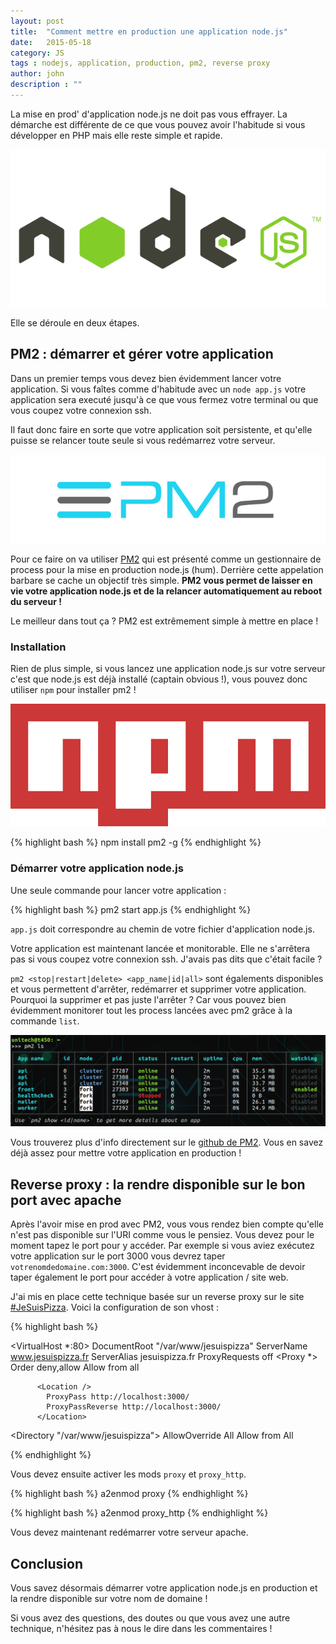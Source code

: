 ```yaml
---
layout: post
title:  "Comment mettre en production une application node.js"
date:   2015-05-18
category: JS
tags : nodejs, application, production, pm2, reverse proxy
author: john
description : ""
---
```


La mise en prod' d'application node.js ne doit pas vous effrayer. La démarche est différente de ce que vous pouvez avoir l'habitude si vous développer en PHP mais elle reste simple et rapide.

![nodejs](/src/articles/pm2/nodejs.png)

Elle se déroule en deux étapes.

## PM2 : démarrer et gérer votre application

Dans un premier temps vous devez bien évidemment lancer votre application. Si vous faîtes comme d'habitude avec un `node app.js` votre application sera executé jusqu'à ce que vous fermez votre terminal ou que vous coupez votre connexion ssh.

Il faut donc faire en sorte que votre application soit persistente, et qu'elle puisse se relancer toute seule si vous redémarrez votre serveur.

![nodejs](/src/articles/pm2/pm2.png)

Pour ce faire on va utiliser [PM2](https://github.com/Unitech/pm2) qui est présenté comme un gestionnaire de process pour la mise en production node.js (hum). Derrière cette appelation barbare se cache un objectif très simple. **PM2 vous permet de laisser en vie votre application node.js et de la relancer automatiquement au reboot du serveur !**

Le meilleur dans tout ça ? PM2 est extrêmement simple à mettre en place !

### Installation

Rien de plus simple, si vous lancez une application node.js sur votre serveur c'est que node.js est déjà installé (captain obvious !), vous pouvez donc utiliser `npm` pour installer pm2 !

![npm](/src/articles/pm2/npm.png)

{% highlight bash %}
npm install pm2 -g
{% endhighlight %}

### Démarrer votre application node.js

Une seule commande pour lancer votre application :

{% highlight bash %}
pm2 start app.js
{% endhighlight %}

`app.js` doit correspondre au chemin de votre fichier d'application node.js.

Votre application est maintenant lancée et monitorable. Elle ne s'arrêtera pas si vous coupez votre connexion ssh. J'avais pas dits que c'était facile ?

`pm2 <stop|restart|delete> <app_name|id|all>` sont égalements disponibles et vous permettent d'arrêter, redémarrer et supprimer votre application. Pourquoi la supprimer et pas juste l'arrêter ? Car vous pouvez bien évidemment monitorer tout les process lancées avec pm2 grâce à la commande `list`.

![pm2 list all nodejs process production](https://github.com/unitech/pm2/raw/master/pres/pm2-list.png)

Vous trouverez plus d'info directement sur le [github de PM2](https://github.com/Unitech/pm2). Vous en savez déjà assez pour mettre votre application en production !

## Reverse proxy : la rendre disponible sur le bon port avec apache

Après l'avoir mise en prod avec PM2, vous vous rendez bien compte qu'elle n'est pas disponible sur l'URI comme vous le pensiez. Vous devez pour le moment tapez le port pour y accéder. Par exemple si vous aviez exécutez votre application sur le port 3000 vous devrez taper `votrenomdedomaine.com:3000`. C'est évidemment inconcevable de devoir taper également le port pour accéder à votre application / site web.

J'ai mis en place cette technique basée sur un reverse proxy sur le site [#JeSuisPizza](http://jesuispizza.fr). Voici la configuration de son vhost :

{% highlight bash %}

<VirtualHost *:80>
          DocumentRoot "/var/www/jesuispizza"
          ServerName www.jesuispizza.fr
          ServerAlias jesuispizza.fr
          ProxyRequests off
          <Proxy *>
            Order deny,allow
            Allow from all
          </Proxy>

          <Location />
            ProxyPass http://localhost:3000/
            ProxyPassReverse http://localhost:3000/
          </Location>
  <Directory "/var/www/jesuispizza">
       AllowOverride All
       Allow from All
  </Directory>

</VirtualHost>

{% endhighlight %}

Vous devez ensuite activer les mods `proxy` et `proxy_http`.

{% highlight bash %}
a2enmod proxy
{% endhighlight %}

{% highlight bash %}
a2enmod proxy_http
{% endhighlight %}

Vous devez maintenant redémarrer votre serveur apache.

## Conclusion

Vous savez désormais démarrer votre application node.js en production et la rendre disponible sur votre nom de domaine !

Si vous avez des questions, des doutes ou que vous avez une autre technique, n'hésitez pas à nous le dire dans les commentaires !